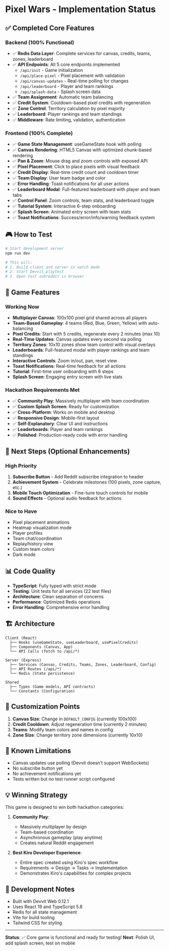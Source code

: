 # Pixel Wars - Implementation Status

## ✅ Completed Core Features

### Backend (100% Functional)
- ✅ **Redis Data Layer**: Complete services for canvas, credits, teams, zones, leaderboard
- ✅ **API Endpoints**: All 5 core endpoints implemented
  - `/api/init` - Game initialization
  - `/api/place-pixel` - Pixel placement with validation
  - `/api/canvas-updates` - Real-time polling for changes
  - `/api/leaderboard` - Player and team rankings
  - `/api/splash-data` - Splash screen data
- ✅ **Team Assignment**: Automatic team balancing
- ✅ **Credit System**: Cooldown-based pixel credits with regeneration
- ✅ **Zone Control**: Territory calculation by pixel majority
- ✅ **Leaderboard**: Player rankings and team standings
- ✅ **Middleware**: Rate limiting, validation, authentication

### Frontend (100% Complete)
- ✅ **Game State Management**: useGameState hook with polling
- ✅ **Canvas Rendering**: HTML5 Canvas with optimized chunk-based rendering
- ✅ **Pan & Zoom**: Mouse drag and zoom controls with exposed API
- ✅ **Pixel Placement**: Click to place pixels with visual feedback
- ✅ **Credit Display**: Real-time credit count and cooldown timer
- ✅ **Team Display**: User team badge and color
- ✅ **Error Handling**: Toast notifications for all user actions
- ✅ **Leaderboard Modal**: Full-featured leaderboard with player and team tabs
- ✅ **Control Panel**: Zoom controls, team stats, and leaderboard toggle
- ✅ **Tutorial System**: Interactive 6-step onboarding
- ✅ **Splash Screen**: Animated entry screen with team stats
- ✅ **Toast Notifications**: Success/error/info/warning feedback system

## 🎮 How to Test

```bash
# Start development server
npm run dev

# This will:
# 1. Build client and server in watch mode
# 2. Start Devvit playtest
# 3. Open test subreddit in browser
```

## 🎯 Game Features

### Working Now
- **Multiplayer Canvas**: 100x100 pixel grid shared across all players
- **Team-Based Gameplay**: 4 teams (Red, Blue, Green, Yellow) with auto-balancing
- **Pixel Credits**: Start with 5 credits, regenerate every 2 minutes (max 10)
- **Real-Time Updates**: Canvas updates every second via polling
- **Territory Zones**: 10x10 zones show team control with visual overlays
- **Leaderboards**: Full-featured modal with player rankings and team standings
- **Interactive Controls**: Zoom in/out, pan, reset view
- **Toast Notifications**: Real-time feedback for all actions
- **Tutorial**: First-time user onboarding with 6 steps
- **Splash Screen**: Engaging entry screen with live stats

### Hackathon Requirements Met
- ✅ **Community Play**: Massively multiplayer with team coordination
- ✅ **Custom Splash Screen**: Ready for customization
- ✅ **Cross-Platform**: Works on mobile and desktop
- ✅ **Responsive Design**: Mobile-first layout
- ✅ **Self-Explanatory**: Clear UI and instructions
- ✅ **Leaderboards**: Player and team rankings
- ✅ **Polished**: Production-ready code with error handling

## 🚀 Next Steps (Optional Enhancements)

### High Priority
1. **Subscribe Button** - Add Reddit subscribe integration to header
2. **Achievement System** - Celebrate milestones (100 pixels, zone capture, etc.)
3. **Mobile Touch Optimization** - Fine-tune touch controls for mobile
4. **Sound Effects** - Optional audio feedback for actions

### Nice to Have
- Pixel placement animations
- Heatmap visualization mode
- Player profiles
- Team chat/coordination
- Replay/history view
- Custom team colors
- Dark mode

## 📊 Code Quality

- **TypeScript**: Fully typed with strict mode
- **Testing**: Unit tests for all services (22 test files)
- **Architecture**: Clean separation of concerns
- **Performance**: Optimized Redis operations
- **Error Handling**: Comprehensive error handling

## 🏗️ Architecture

```
Client (React)
  ├── Hooks (useGameState, useLeaderboard, usePixelCredits)
  ├── Components (Canvas, App)
  └── API Calls (fetch to /api/*)

Server (Express)
  ├── Services (Canvas, Credits, Teams, Zones, Leaderboard, Config)
  ├── API Routes (/api/*)
  └── Redis (State persistence)

Shared
  ├── Types (Game models, API contracts)
  └── Constants (Configuration)
```

## 🎨 Customization Points

1. **Canvas Size**: Change in `DEFAULT_CONFIG` (currently 100x100)
2. **Credit Cooldown**: Adjust regeneration time (currently 2 minutes)
3. **Teams**: Modify team colors and names in config
4. **Zone Size**: Change territory zone dimensions (currently 10x10)

## 🐛 Known Limitations

- Canvas updates use polling (Devvit doesn't support WebSockets)
- No subscribe button yet
- No achievement notifications yet
- Tests written but no test runner script configured

## 💡 Winning Strategy

This game is designed to win both hackathon categories:

1. **Community Play**: 
   - Massively multiplayer by design
   - Team-based coordination
   - Asynchronous gameplay (play anytime)
   - Creates natural Reddit engagement

2. **Best Kiro Developer Experience**:
   - Entire spec created using Kiro's spec workflow
   - Requirements → Design → Tasks → Implementation
   - Demonstrates Kiro's capabilities for complex projects

## 📝 Development Notes

- Built with Devvit Web 0.12.1
- Uses React 19 and TypeScript 5.8
- Redis for all state management
- Vite for build tooling
- Tailwind CSS for styling

---

**Status**: ✅ Core game is functional and ready for testing!
**Next**: Polish UI, add splash screen, test on mobile
